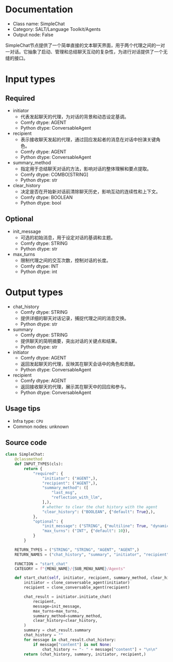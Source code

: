 
# Documentation
- Class name: SimpleChat
- Category: SALT/Language Toolkit/Agents
- Output node: False

SimpleChat节点提供了一个简单直接的文本聊天界面，用于两个代理之间的一对一对话。它抽象了启动、管理和总结聊天互动的复杂性，为进行对话提供了一个无缝的接口。

# Input types
## Required
- initiator
    - 代表发起聊天的代理，为对话的背景和动态设定基调。
    - Comfy dtype: AGENT
    - Python dtype: ConversableAgent
- recipient
    - 表示接收聊天发起的代理，通过回应发起者的消息在对话中扮演关键角色。
    - Comfy dtype: AGENT
    - Python dtype: ConversableAgent
- summary_method
    - 指定用于总结聊天对话的方法，影响对话的整体理解和要点提取。
    - Comfy dtype: COMBO[STRING]
    - Python dtype: str
- clear_history
    - 决定是否在开始新对话前清除聊天历史，影响互动的连续性和上下文。
    - Comfy dtype: BOOLEAN
    - Python dtype: bool
## Optional
- init_message
    - 可选的初始消息，用于设定对话的基调和主题。
    - Comfy dtype: STRING
    - Python dtype: str
- max_turns
    - 限制代理之间的交互次数，控制对话的长度。
    - Comfy dtype: INT
    - Python dtype: int

# Output types
- chat_history
    - Comfy dtype: STRING
    - 提供详细的聊天对话记录，捕捉代理之间的消息交换。
    - Python dtype: str
- summary
    - Comfy dtype: STRING
    - 提供聊天的简明摘要，突出对话的关键点和结果。
    - Python dtype: str
- initiator
    - Comfy dtype: AGENT
    - 返回发起聊天的代理，反映其在聊天会话中的角色和贡献。
    - Python dtype: ConversableAgent
- recipient
    - Comfy dtype: AGENT
    - 返回接收聊天的代理，展示其在聊天中的回应和参与。
    - Python dtype: ConversableAgent


## Usage tips
- Infra type: `CPU`
- Common nodes: unknown


## Source code
```python
class SimpleChat:
    @classmethod
    def INPUT_TYPES(cls):
        return {
            "required": {
                "initiator": ("AGENT",),
                "recipient": ("AGENT",),
                "summary_method": ([
                    "last_msg",
                    "reflection_with_llm",
                ],),
                # whether to clear the chat history with the agent
                "clear_history": ("BOOLEAN", {"default": True},),
            },
            "optional": {
                "init_message": ("STRING", {"multiline": True, "dynamicPrompts": False}),
                "max_turns": ("INT", {"default": 10}),
            }
        }

    RETURN_TYPES = ("STRING", "STRING", "AGENT", "AGENT",)
    RETURN_NAMES = ("chat_history", "summary", "initiator", "recipient",)

    FUNCTION = "start_chat"
    CATEGORY = f"{MENU_NAME}/{SUB_MENU_NAME}/Agents"

    def start_chat(self, initiator, recipient, summary_method, clear_history, init_message=None, max_turns=None):
        initiator = clone_conversable_agent(initiator)
        recipient = clone_conversable_agent(recipient)

        chat_result = initiator.initiate_chat(
            recipient,
            message=init_message,
            max_turns=max_turns,
            summary_method=summary_method,
            clear_history=clear_history,
        )
        summary = chat_result.summary
        chat_history = ""
        for message in chat_result.chat_history:
            if message["content"] is not None:
                chat_history += "- " + message["content"] + "\n\n"
        return (chat_history, summary, initiator, recipient,)

```
